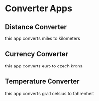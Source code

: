 # Converter Apps

## Distance Converter

this app converts miles to kilometers

## Currency Converter

this app converts euro to czech krona

## Temperature Converter

this app converts  grad celsius to fahrenheit